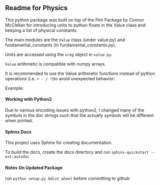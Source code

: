 ## Readme for Physics
This python package was built on top of the Pint Package by Connor McClellan for introducing units to python floats in the Value class and keeping a list of physical constants.

The main modules are the `Value` class (under value.py) and fundamental_constants (in fundamental_constants.py).

Units are accessed using the `ureg` object in `value.py`.

`Value` arithmetic is compatible with numpy arrays.  

It is recommended to use the Value arithmetic functions instead of python operations (i.e. `+ - / *`)to avoid unexpected behavior:

Example:


#### Working with Python2
Due to various encoding issues with python2, I changed many of the symbols in the doc strings such that the actually symbols will be different when printed.


#### Sphinx Docs

This project uses Sphinx for creating documentation.

To build the docs, create the docs directory and run `sphinx-quickstart --ext-autodoc`


#### Notes On Updated Package
run `python setup.py bdist_wheel` before committing to github